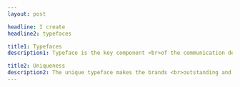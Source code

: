 ```yaml
---
layout: post

headline: I create 
headline2: typefaces

title1: Typefaces
description1: Typeface is the key component <br>of the communication design.

title2: Uniqueness
description2: The unique typeface makes the brands <br>outstanding and memorable.
---
```

